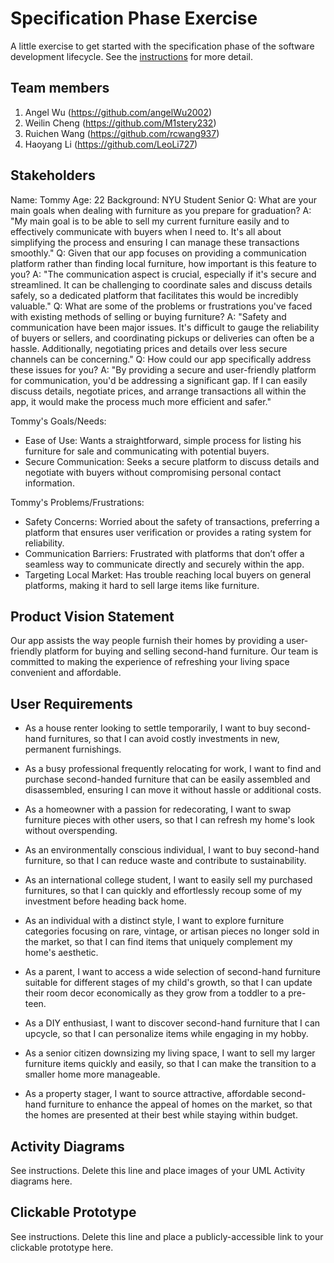 # Specification Phase Exercise

A little exercise to get started with the specification phase of the software development lifecycle. See the [instructions](instructions.md) for more detail.

## Team members

1. Angel Wu (https://github.com/angelWu2002) 	
2. Weilin Cheng (https://github.com/M1stery232)	
3. Ruichen Wang (https://github.com/rcwang937)	
4. Haoyang Li (https://github.com/LeoLi727)
	
## Stakeholders

Name: Tommy Age: 22 Background: NYU Student Senior
Q: What are your main goals when dealing with furniture as you prepare for graduation?
A: "My main goal is to be able to sell my current furniture easily and to effectively communicate with buyers when I need to. It's all about simplifying the process and ensuring I can manage these transactions smoothly."
Q: Given that our app focuses on providing a communication platform rather than finding local furniture, how important is this feature to you?
A: "The communication aspect is crucial, especially if it's secure and streamlined. It can be challenging to coordinate sales and discuss details safely, so a dedicated platform that facilitates this would be incredibly valuable."
Q: What are some of the problems or frustrations you've faced with existing methods of selling or buying furniture?
A: "Safety and communication have been major issues. It's difficult to gauge the reliability of buyers or sellers, and coordinating pickups or deliveries can often be a hassle. Additionally, negotiating prices and details over less secure channels can be concerning."
Q: How could our app specifically address these issues for you?
A: "By providing a secure and user-friendly platform for communication, you'd be addressing a significant gap. If I can easily discuss details, negotiate prices, and arrange transactions all within the app, it would make the process much more efficient and safer."

Tommy's Goals/Needs:
- Ease of Use: Wants a straightforward, simple process for listing his furniture for sale and communicating with potential buyers.
- Secure Communication: Seeks a secure platform to discuss details and negotiate with buyers without compromising personal contact information.

Tommy's Problems/Frustrations:
- Safety Concerns: Worried about the safety of transactions, preferring a platform that ensures user verification or provides a rating system for reliability.
- Communication Barriers: Frustrated with platforms that don’t offer a seamless way to communicate directly and securely within the app.
- Targeting Local Market: Has trouble reaching local buyers on general platforms, making it hard to sell large items like furniture.

## Product Vision Statement
Our app assists the way people furnish their homes by providing a user-friendly platform for buying and selling second-hand furniture. Our team is committed to making the experience of refreshing your living space convenient and affordable.

## User Requirements

- As a house renter looking to settle temporarily, I want to buy second-hand furnitures, so that I can avoid costly investments in new, permanent furnishings.

- As a busy professional frequently relocating for work, I want to find and purchase second-handed furniture that can be easily assembled and disassembled, ensuring I can move it without hassle or additional costs.

- As a homeowner with a passion for redecorating, I want to swap furniture pieces with other users, so that I can refresh my home's look without overspending.

- As an environmentally conscious individual, I want to buy second-hand furniture, so that I can reduce waste and contribute to sustainability.

- As an international college student, I want to easily sell my purchased furnitures, so that I can quickly and effortlessly recoup some of my investment before heading back home.

- As an individual with a distinct style, I want to explore furniture categories focusing on rare, vintage, or artisan pieces no longer sold in the market, so that I can find items that uniquely complement my home's aesthetic.

-  As a parent, I want to access a wide selection of second-hand furniture suitable for different stages of my child's growth, so that I can update their room decor economically as they grow from a toddler to a pre-teen.

- As a DIY enthusiast, I want to discover second-hand furniture that I can upcycle, so that I can personalize items while engaging in my hobby.

- As a senior citizen downsizing my living space, I want to sell my larger furniture items quickly and easily, so that I can make the transition to a smaller home more manageable.

- As a property stager, I want to source attractive, affordable second-hand furniture to enhance the appeal of homes on the market, so that the homes are presented at their best while staying within budget.

## Activity Diagrams

See instructions. Delete this line and place images of your UML Activity diagrams here.

## Clickable Prototype

See instructions. Delete this line and place a publicly-accessible link to your clickable prototype here.
